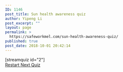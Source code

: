 ```yaml
---
ID: 1146
post_title: Sun health awareness quiz
author: Yipeng Li
post_excerpt: ""
layout: page
permalink: >
  https://safeworkmel.com/sun-health-awareness-quiz/
published: true
post_date: 2018-10-01 20:42:14
---
```

[streamquiz id="2"]		
			<a href="https://safeworkmel.com/sun-health-awareness-quiz/" role="button">
						Restart
					</a>
			<a href="https://safeworkmel.com/self-protection-behavior-assessment/" role="button">
						Next Quiz
					</a>